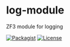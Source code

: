# log-module
ZF3 module for logging

[![Packagist](https://img.shields.io/packagist/v/massimo-filippi/log-module.svg)](https://packagist.org/packages/massimo-filippi/log-module)
[![License](http://img.shields.io/:license-mit-blue.svg)](http://doge.mit-license.org)
